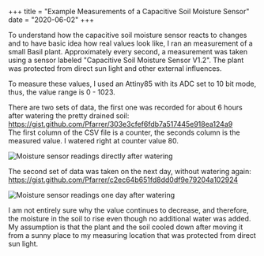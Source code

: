+++
title = "Example Measurements of a Capacitive Soil Moisture Sensor"
date = "2020-06-02"
+++

To understand how the capacitive soil moisture sensor reacts to changes and to have basic idea how real values look like, I ran an measurement of a small Basil plant. Approximately every second, a measurement was taken using a sensor labeled "Capacitive Soil Moisture Sensor V1.2". The plant was protected from direct sun light and other external influences.

To measure these values, I used an Attiny85 with its ADC set to 10 bit mode, thus, the value range is 0 - 1023.

There are two sets of data, the first one was recorded for about 6 hours after watering the pretty drained soil: \
https://gist.github.com/Pfarrer/303e3cfef6fdb7a517445e918ea124a9 \
The first column of the CSV file is a counter, the seconds column is the measured value. I watered right at counter value 80.

![Moisture sensor readings directly after watering](/2020-moisture-sensor/moisture-sensor-readings-after-watering.png)

The second set of data was taken on the next day, without watering again:
https://gist.github.com/Pfarrer/c2ec64b651fd8dd0df9e79204a102924

![Moisture sensor readings one day after watering](/2020-moisture-sensor/moisture-sensor-readings-one-day-after-watering.png)

I am not entirely sure why the value continues to decrease, and therefore, the moisture in the soil to rise even though no additional water was added. My assumption is that the plant and the soil cooled down after moving it from a sunny place to my measuring location that was protected from direct sun light.